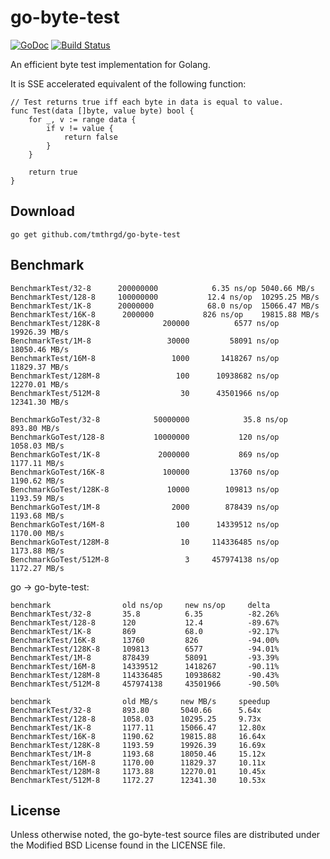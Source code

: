 # go-byte-test

[![GoDoc](https://godoc.org/github.com/tmthrgd/go-byte-test?status.svg)](https://godoc.org/github.com/tmthrgd/go-byte-test)
[![Build Status](https://travis-ci.org/tmthrgd/go-byte-test.svg?branch=master)](https://travis-ci.org/tmthrgd/go-byte-test)

An efficient byte test implementation for Golang.

It is SSE accelerated equivalent of the following function:
```
// Test returns true iff each byte in data is equal to value.
func Test(data []byte, value byte) bool {
	for _, v := range data {
		if v != value {
			return false
		}
	}

	return true
}
```

## Download

```
go get github.com/tmthrgd/go-byte-test
```

## Benchmark

```
BenchmarkTest/32-8  	200000000	         6.35 ns/op	5040.66 MB/s
BenchmarkTest/128-8 	100000000	        12.4 ns/op	10295.25 MB/s
BenchmarkTest/1K-8  	20000000	        68.0 ns/op	15066.47 MB/s
BenchmarkTest/16K-8 	 2000000	       826 ns/op	19815.88 MB/s
BenchmarkTest/128K-8         	  200000	      6577 ns/op	19926.39 MB/s
BenchmarkTest/1M-8           	   30000	     58091 ns/op	18050.46 MB/s
BenchmarkTest/16M-8          	    1000	   1418267 ns/op	11829.37 MB/s
BenchmarkTest/128M-8         	     100	  10938682 ns/op	12270.01 MB/s
BenchmarkTest/512M-8         	      30	  43501966 ns/op	12341.30 MB/s
```

```
BenchmarkGoTest/32-8         	50000000	        35.8 ns/op	 893.80 MB/s
BenchmarkGoTest/128-8        	10000000	       120 ns/op	1058.03 MB/s
BenchmarkGoTest/1K-8         	 2000000	       869 ns/op	1177.11 MB/s
BenchmarkGoTest/16K-8        	  100000	     13760 ns/op	1190.62 MB/s
BenchmarkGoTest/128K-8       	   10000	    109813 ns/op	1193.59 MB/s
BenchmarkGoTest/1M-8         	    2000	    878439 ns/op	1193.68 MB/s
BenchmarkGoTest/16M-8        	     100	  14339512 ns/op	1170.00 MB/s
BenchmarkGoTest/128M-8       	      10	 114336485 ns/op	1173.88 MB/s
BenchmarkGoTest/512M-8       	       3	 457974138 ns/op	1172.27 MB/s
```

go -> go-byte-test:
```
benchmark                old ns/op     new ns/op     delta
BenchmarkTest/32-8       35.8          6.35          -82.26%
BenchmarkTest/128-8      120           12.4          -89.67%
BenchmarkTest/1K-8       869           68.0          -92.17%
BenchmarkTest/16K-8      13760         826           -94.00%
BenchmarkTest/128K-8     109813        6577          -94.01%
BenchmarkTest/1M-8       878439        58091         -93.39%
BenchmarkTest/16M-8      14339512      1418267       -90.11%
BenchmarkTest/128M-8     114336485     10938682      -90.43%
BenchmarkTest/512M-8     457974138     43501966      -90.50%

benchmark                old MB/s     new MB/s     speedup
BenchmarkTest/32-8       893.80       5040.66      5.64x
BenchmarkTest/128-8      1058.03      10295.25     9.73x
BenchmarkTest/1K-8       1177.11      15066.47     12.80x
BenchmarkTest/16K-8      1190.62      19815.88     16.64x
BenchmarkTest/128K-8     1193.59      19926.39     16.69x
BenchmarkTest/1M-8       1193.68      18050.46     15.12x
BenchmarkTest/16M-8      1170.00      11829.37     10.11x
BenchmarkTest/128M-8     1173.88      12270.01     10.45x
BenchmarkTest/512M-8     1172.27      12341.30     10.53x
```

## License

Unless otherwise noted, the go-byte-test source files are distributed under the Modified BSD License
found in the LICENSE file.
